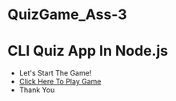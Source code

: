 # QuizGame_Ass-3
# CLI Quiz App In Node.js

* Let's Start The Game!
* <a href = "https://replit.com/@khushbu306/quizgame?v=1">  Click Here To Play Game </a>
* Thank You
